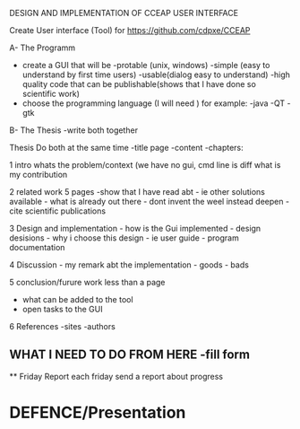 DESIGN AND IMPLEMENTATION OF CCEAP USER INTERFACE

Create User interface (Tool) for https://github.com/cdpxe/CCEAP

A- The Programm
- create a GUI that will be 
	-protable (unix, windows)
	-simple (easy to understand by first time users)
	-usable(dialog easy to understand)
	-high quality code that can be publishable(shows that I have done so scientific work)
- choose the programming language (I will need ) for example:
	-java
	-QT
	-gtk

B- The Thesis
	-write both together


Thesis
Do both at the same time
-title page 
-content
-chapters:

1 intro
	whats the problem/context
	(we have no gui, cmd line is diff
	what is my contribution 

2 related work 5 pages
-show that I have read abt
	- ie other solutions available
	- what is already out there
	- dont invent the weel instead deepen
	- cite scientific publications

3 Design and implementation
	- how is the Gui implemented
	- design desisions
	- why i choose this design
	- ie user guide
	- program documentation

4 Discussion
	- my remark abt the implementation
	- goods
	- bads
	
5 conclusion/furure work	less than a page
- what can be added to the tool
- open tasks to the GUI

6 References
	-sites
	-authors

WHAT I NEED TO DO FROM HERE
-fill form
-


** Friday Report
each friday send a report about progress





# DEFENCE/Presentation
